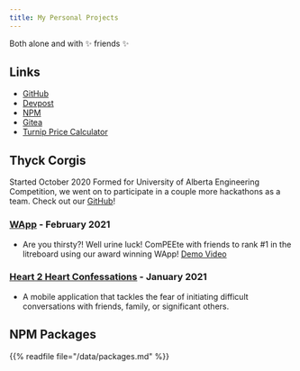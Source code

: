 ```yaml
---
title: My Personal Projects
---
```


Both alone and with :sparkles: friends :sparkles:

## Links

- [GitHub](https://github.com/cbebe)
- [Devpost](https://devpost.com/charlesancheta)
- [NPM](https://npmjs.com/~cbebe)
- [Gitea](https://git.thyck.top/)
- [Turnip Price Calculator](/turnip)

## Thyck Corgis

Started October 2020 Formed for University of Alberta Engineering Competition, we went on to participate in a couple
more hackathons as a team. Check out our [GitHub](https://github.com/thyckcorgis)!

### [WApp](https://devpost.com/software/wapp) - February 2021

- Are you thirsty?! Well urine luck! ComPEEte with friends to rank #1 in the litreboard using our award winning WApp!
  [Demo Video](https://youtu.be/BXuvQGEnreE)

### [Heart 2 Heart Confessations](https://devpost.com/software/heart-2-heart) - January 2021

- A mobile application that tackles the fear of initiating difficult conversations with friends, family, or significant
  others.

## NPM Packages

{{% readfile file="/data/packages.md" %}}
